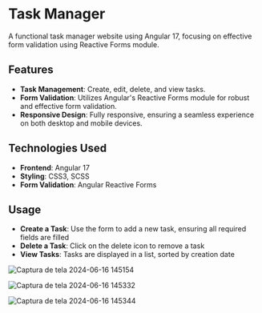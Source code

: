 # Task Manager

A functional task manager website using Angular 17, focusing on effective form validation using Reactive Forms module.

## Features

- **Task Management**: Create, edit, delete, and view tasks.
- **Form Validation**: Utilizes Angular's Reactive Forms module for robust and effective form validation.
- **Responsive Design**: Fully responsive, ensuring a seamless experience on both desktop and mobile devices.

## Technologies Used

- **Frontend**: Angular 17
- **Styling**: CSS3, SCSS
- **Form Validation**: Angular Reactive Forms

## Usage
- **Create a Task**: Use the form to add a new task, ensuring all required fields are filled
- **Delete a Task**: Click on the delete icon to remove a task
- **View Tasks**: Tasks are displayed in a list, sorted by creation date

![Captura de tela 2024-06-16 145154](https://github.com/raffscardoso/task-manager-app/assets/125293991/47bd53c5-e94c-4fcf-9aa1-5c4e097cef0e)

![Captura de tela 2024-06-16 145332](https://github.com/raffscardoso/task-manager-app/assets/125293991/ac64fbfb-2cdc-45e4-9272-54b8ddf682be)

![Captura de tela 2024-06-16 145344](https://github.com/raffscardoso/task-manager-app/assets/125293991/5d2b4c8b-9b86-4dc4-b0f0-7d61aa2ad5ce)

